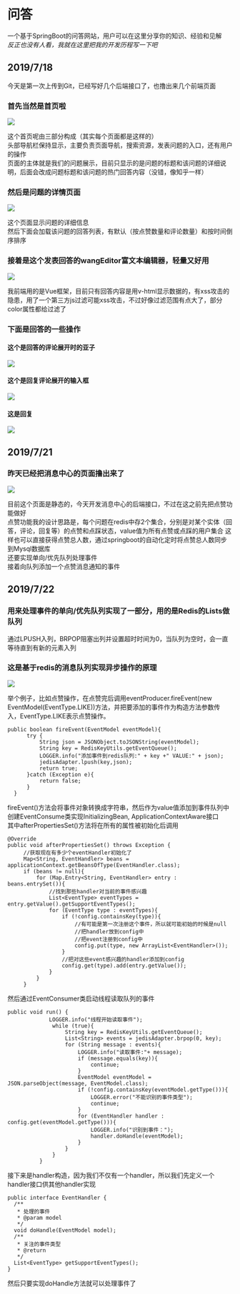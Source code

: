 # 问答
  一个基于SpringBoot的问答网站，用户可以在这里分享你的知识、经验和见解  
  *反正也没有人看，我就在这里把我的开发历程写一下吧*
  
  ## 2019/7/18
  今天是第一次上传到Git，已经写好几个后端接口了，也撸出来几个前端页面
  ### 首先当然是首页啦
  <img src="https://github.com/ggbbone/img/blob/master/img/1563671360(1).png"/>
  
  这个首页呢由三部分构成（其实每个页面都是这样的）  
  头部导航栏保持显示，主要负责页面导航，搜索资源，发表问题的入口，还有用户的操作  
  页面的主体就是我们的问题展示，目前只显示的是问题的标题和该问题的详细说明，后面会改成问题标题和该问题的热门回答内容（没错，像知乎一样）  
  
  ### 然后是问题的详情页面
  <img src="https://github.com/ggbbone/img/blob/master/img/1563671431(1).png?raw=true" />
  
  这个页面显示问题的详细信息  
  然后下面会加载该问题的回答列表，有默认（按点赞数量和评论数量）和按时间倒序排序  
  ### 接着是这个发表回答的wangEditor富文本编辑器，轻量又好用
  <img src="https://github.com/ggbbone/img/blob/master/img/1563671471(1).png?raw=true" />
  
  我前端用的是Vue框架，目前只有回答内容是用v-html显示数据的，有xss攻击的隐患，用了一个第三方js过滤可能xss攻击，不过好像过滤范围有点大了，部分color属性都给过滤了  
 
  ### 下面是回答的一些操作
  
  #### 这个是回答的评论展开时的亚子
  <img src="https://github.com/ggbbone/img/blob/master/img/1563671502(1).png?raw=true" />
  
  #### 这个是回复评论展开的输入框
  <img src="https://github.com/ggbbone/img/blob/master/img/1563671541(1).png?raw=true" />
  
  #### 这是回复
  <img src="https://github.com/ggbbone/img/blob/master/img/1563671573(1).png?raw=true" />
  
  ## 2019/7/21
  ### 昨天已经把消息中心的页面撸出来了
  <img src="https://github.com/ggbbone/img/blob/master/img/1563673878(1).png?raw=true" style="max-width:500px;max-width:500px;"/>
  
  目前这个页面是静态的，今天开发消息中心的后端接口，不过在这之前先把点赞功能做好  
  点赞功能我的设计思路是，每个问题在redis中存2个集合，分别是对某个实体（回答，评论，回复等）的点赞和点踩状态，value值为所有点赞或点踩的用户集合 
  这样也可以直接获得点赞总人数，通过springboot的自动化定时将点赞总人数同步到Mysql数据库  
  还要实现单向/优先队列处理事件  
  接着向队列添加一个点赞消息通知的事件  
  
  
  ## 2019/7/22
  ### 用来处理事件的单向/优先队列实现了一部分，用的是Redis的Lists做队列
  通过LPUSH入列，BRPOP阻塞出列并设置超时时间为0，当队列为空时，会一直等待直到有新的元素入列  
  ### 这是基于redis的消息队列实现异步操作的原理
  <img src="https://github.com/ggbbone/img/blob/master/img/1563775604(1).jpg?raw=true" />  
  
  举个例子，比如点赞操作，在点赞完后调用eventProducer.fireEvent(new EventModel(EventType.LIKE))方法，并把要添加的事件作为构造方法参数传入，EventType.LIKE表示点赞操作。  
  ```
  public boolean fireEvent(EventModel eventModel){  
        try {  
            String json = JSONObject.toJSONString(eventModel);  
            String key = RedisKeyUtils.getEventQueue();  
            LOGGER.info("添加事件到redis队列:" + key +" VALUE:" + json);  
            jedisAdapter.lpush(key,json);  
            return true;  
        }catch (Exception e){  
            return false;  
        }  
    }   
 ```    
  fireEvent()方法会将事件对象转换成字符串，然后作为value值添加到事件队列中  
  创建EventConsume类实现InitializingBean, ApplicationContextAware接口  
  其中afterPropertiesSet()方法将在所有的属性被初始化后调用  
   ```
   @Override  
   public void afterPropertiesSet() throws Exception {  
        //获取现在有多少个eventHandler初始化了  
        Map<String, EventHandler> beans = applicationContext.getBeansOfType(EventHandler.class);  
        if (beans != null){  
            for (Map.Entry<String, EventHandler> entry : beans.entrySet()){  
                //找到那些handler对当前的事件感兴趣  
                List<EventType> eventTypes = entry.getValue().getSupportEventTypes();  
                for (EventType type : eventTypes){  
                    if (!config.containsKey(type)){  
                        //有可能是第一次注册这个事件，所以就可能初始的时候是null  
                        //把handler放到config中  
                        //把event注册到config中  
                        config.put(type, new ArrayList<EventHandler>());  
                    }  
                    //把对这些event感兴趣的handler添加到config  
                    config.get(type).add(entry.getValue());  
                }  
            }  
        }
  ```
        
  然后通过EventConsumer类启动线程读取队列的事件  
  ```
  public void run() {  
               LOGGER.info("线程开始读取事件");  
                while (true){  
                    String key = RedisKeyUtils.getEventQueue();  
                    List<String> events = jedisAdapter.brpop(0, key);  
                    for (String message : events){  
                        LOGGER.info("读取事件:"+ message);  
                        if (message.equals(key)){  
                            continue;  
                        }  
                        EventModel eventModel = JSON.parseObject(message, EventModel.class);  
                        if (!config.containsKey(eventModel.getType())){  
                            LOGGER.error("不能识别的事件类型");  
                            continue;  
                        }  
                        for (EventHandler handler : config.get(eventModel.getType())){  
                            LOGGER.info("识别到事件：");  
                            handler.doHandle(eventModel);  
                        }  
                    }  
                }  
            }
```
  
  接下来是handler构造，因为我们不仅有一个handler，所以我们先定义一个handler接口供其他handler实现  
  ```
  public interface EventHandler {
    /**
     * 处理的事件
     * @param model
     */
    void doHandle(EventModel model);
    /**
     * 关注的事件类型
     * @return
     */
    List<EventType> getSupportEventTypes();
}
```
  然后只要实现doHandle方法就可以处理事件了  
 
